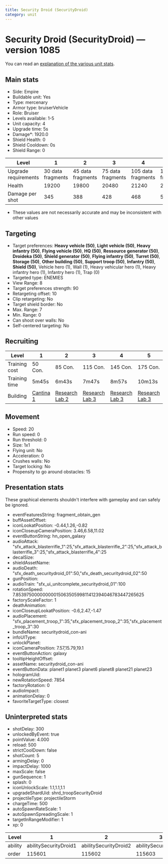 ```yaml
---
title: Security Droid (SecurityDroid)
category: unit
---
```


# Security Droid (SecurityDroid) — version 1085

You can read an [explanation  of the various unit stats](unitexplained.md).

## Main stats

  * Side: Empire
  * Buildable unit: Yes
  * Type: mercenary
  * Armor type: bruiserVehicle
  * Role: Bruiser
  * Levels available: 1-5
  * Unit capacity: 4
  * Upgrade time: 5s
  * Damage*: 1920.0
  * Shield Health: 0
  * Shield Cooldown: 0s
  * Shield Range: 0

|Level               |1                |2                |3                |4                 |5                 |
|--------------------|-----------------|-----------------|-----------------|------------------|------------------|
|Upgrade requirements|30 data fragments|45 data fragments|75 data fragments|105 data fragments|135 data fragments|
|Health              |19200            |19800            |20480            |21240             |22080             |
|Damage per shot     |345              |388              |428              |468               |508               |

* These values are not necessarily accurate and may be inconsistent with other values

## Targeting

  * Target preferences: **Heavy vehicle (50)**, **Light vehicle (50)**, **Heavy infantry (50)**, **Flying vehicle (50)**, **HQ (50)**, **Ressource generator (50)**, **Droideka (50)**, **Shield generator (50)**, **Flying infantry (50)**, **Turret (50)**, **Storage (50)**, **Other building (50)**, **Support troop (50)**, **Infantry (50)**, **Shield (50)**, Vehicle hero (1), Wall (1), Heavy vehicular hero (1), Heavy infantry hero (1), Infantry hero (1), Trap (0)
  * Targeted type: ENEMIES
  * View Range: 8
  * Target preferences strength: 90
  * Retargeting offset: 10
  * Clip retargeting: No
  * Target shield border: No
  * Max. Range: 7
  * Min. Range: 0
  * Can shoot over walls: No
  * Self-centered targeting: No

## Recruiting

|Level        |1                                        |2                                      |3                                      |4                                      |5                                      |
|-------------|-----------------------------------------|---------------------------------------|---------------------------------------|---------------------------------------|---------------------------------------|
|Training cost|50 Con.                                  |85 Con.                                |115 Con.                               |145 Con.                               |175 Con.                               |
|Training time|5m45s                                    |6m43s                                  |7m47s                                  |8m57s                                  |10m13s                                 |
|Building     |[Cantina 1](empireContrabandCantina.html)|[Research Lab 2](empireOffenseLab.html)|[Research Lab 3](empireOffenseLab.html)|[Research Lab 3](empireOffenseLab.html)|[Research Lab 3](empireOffenseLab.html)|

## Movement

  * Speed: 20
  * Run speed: 0
  * Run threshold: 0
  * Size: 1x1
  * Flying unit: No
  * Acceleration: 0
  * Crushes walls: No
  * Target locking: No
  * Propensity to go around obstacles: 15

## Presentation stats

These graphical elements shouldn't interfere with gameplay and can safely be ignored.

  * eventFeaturesString: fragment_obtain_gen
  * buffAssetOffset: 
  * iconLookatPosition: -0.44,1.26,-0.82
  * iconCloseupCameraPosition: 3.46,6.58,11.02
  * eventButtonString: hn_open_galaxy
  * audioAttack: "sfx_attack_blasterrifle_1":25,"sfx_attack_blasterrifle_2":25,"sfx_attack_blasterrifle_3":25,"sfx_attack_blasterrifle_4":25
  * decalSize: 
  * shieldAssetName: 
  * audioDeath: "sfx_death_securitydroid_01":50,"sfx_death_securitydroid_02":50
  * gunPosition: 
  * audioTrain: "sfx_ui_unitcomplete_securitydroid_01":100
  * rotationSpeed: 7.8539750000000001506350599811412394046783447265625
  * factoryScaleFactor: 1
  * deathAnimation: 
  * iconCloseupLookatPosition: -0.6,2.47,-1.47
  * audioPlacement: "sfx_placement_troop_1":35,"sfx_placement_troop_2":35,"sfx_placement_troop_3":30
  * bundleName: securitydroid_con-ani
  * infoUIType: 
  * unlockPlanet: 
  * iconCameraPosition: 7.57,15.79,19.1
  * eventButtonAction: galaxy
  * tooltipHeightOffset: 
  * assetName: securitydroid_con-ani
  * eventButtonData: planet1 planet3 planet6 planet8 planet21 planet23
  * hologramUid: 
  * newRotationSpeed: 7854
  * factoryRotation: 0
  * audioImpact: 
  * animationDelay: 0
  * favoriteTargetType: closest

## Uninterpreted stats

  * shotDelay: 300
  * unlockedByEvent: true
  * pointValue: 4.000
  * reload: 500
  * strictCoolDown: false
  * shotCount: 5
  * armingDelay: 0
  * impactDelay: 1000
  * maxScale: false
  * gunSequence: 1
  * splash: 0
  * iconUnlockScale: 1.1,1.1,1.1
  * upgradeShardUid: shrd_troopSecurityDroid
  * projectileType: projectileStorm
  * chargeTime: 500
  * autoSpawnRateScale: 1
  * autoSpawnSpreadingScale: 1
  * targetInRangeModifier: 1
  * xp: 0

|Level  |1                    |2                    |3                    |4                    |5                    |
|-------|---------------------|---------------------|---------------------|---------------------|---------------------|
|ability|abilitySecurityDroid1|abilitySecurityDroid2|abilitySecurityDroid3|abilitySecurityDroid4|abilitySecurityDroid5|
|order  |115601               |115602               |115603               |115605               |115606               |

